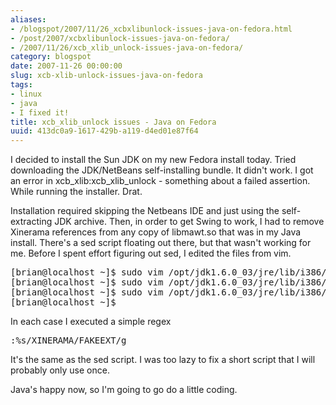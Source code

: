 ```yaml
---
aliases:
- /blogspot/2007/11/26_xcbxlibunlock-issues-java-on-fedora.html
- /post/2007/xcbxlibunlock-issues-java-on-fedora/
- /2007/11/26/xcb_xlib_unlock-issues-java-on-fedora/
category: blogspot
date: 2007-11-26 00:00:00
slug: xcb-xlib-unlock-issues-java-on-fedora
tags:
- linux
- java
- I fixed it!
title: xcb_xlib_unlock issues - Java on Fedora
uuid: 413dc0a9-1617-429b-a119-d4ed01e87f64
---
```


I decided to install the Sun JDK on my new Fedora install today. Tried downloading the JDK/NetBeans self-installing bundle. It didn't work. I got an error in xcb_xlib:xcb_xlib_unlock - something about a failed assertion. While running the installer. Drat.
<!--more-->

Installation required skipping the Netbeans IDE and just using the self-extracting JDK archive. Then, in order to get Swing to work, I had to remove Xinerama references from any copy of libmawt.so that was in my Java install. There's a sed script floating out there, but that wasn't working for me. Before I spent effort figuring out sed, I edited the files from vim.


<pre>[brian@localhost ~]$ sudo vim /opt/jdk1.6.0_03/jre/lib/i386/xawt/libmawt.so
[brian@localhost ~]$ sudo vim /opt/jdk1.6.0_03/jre/lib/i386/motif21/libmawt.so
[brian@localhost ~]$ sudo vim /opt/jdk1.6.0_03/jre/lib/i386/headless/libmawt.so
[brian@localhost ~]$</pre>

In each case I executed a simple regex

<pre>:%s/XINERAMA/FAKEEXT/g</pre>

It's the same as the sed script. I was too lazy to fix a short script that I will probably only use once.

Java's happy now, so I'm going to go do a little coding.